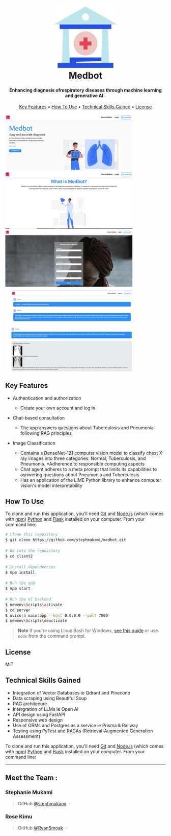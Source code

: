 
<h1 align="center">
  <br>
  <img src="https://github.com/stephmukami/medbot/blob/main/client2/project_images/title-image.png" alt="medbot logo" width="200">
  <br>
  Medbot
  <br>
</h1>

<h4 align="center">Enhancing diagnosis ofrespiratory diseases through machine learning and generative AI .</h4>
<p align="center">
  <a href="#key-features">Key Features</a> •
  <a href="#how-to-use">How To Use</a> •
  <a href="#tech-skills">Technical Skills Gained</a> •
  <a href="#license">License</a>
</p>

<div >
  <img src="https://github.com/stephmukami/medbot/blob/main/client2/project_images/medbot_capture_1.PNG" alt="medbot home page" width="400">
  <img src="https://github.com/stephmukami/medbot/blob/main/client2/project_images/medbot_cap_two.PNG" alt="medbot about page" width="400">
  <img src="https://github.com/stephmukami/medbot/blob/main/client2/project_images/med_cap_three.PNG" alt="register page" width="400">
  <img src="https://github.com/stephmukami/medbot/blob/main/client2/project_images/med_cap_four.PNG" alt="chat page" width="400">
  <img src="https://github.com/stephmukami/medbot/blob/main/client2/project_images/med_cap_five.PNG" alt="computer vision page" width="400">
</div>


## Key Features

* Authentication and authorization
  - Create your own account and log in
* Chat-based consultation
  - The app answers questions about Tuberculosis and Pneumonia following RAG principles

* Image Classification
  - Contains a DenseNet-121 computer vision model to classify chest X-ray images into three categories: Normal, Tuberculosis, and Pneumonia.
*Adherence to responsible computing aspects
  - Chat agent adheres to a meta prompt that limits its capabilities to asnwering questions about Pneumonia and Tuberculosis
  - Has an application of the LIME Python library to enhance computer vision's model interpretability
## How To Use

To clone and run this application, you'll need [Git](https://git-scm.com) and [Node.js](https://nodejs.org/en/download/) (which comes with [npm](http://npmjs.com)) [Python](https://www.python.org/downloads/) and [Flask](https://flask.palletsprojects.com/en/stable/installation/) installed on your computer. From your command line:

```bash
# Clone this repository
$ git clone https://github.com/stephmukami/medbot.git

# Go into the repository
$ cd client2

# Install dependencies
$ npm install

# Run the app
$ npm start

# Run the ml backend
$ newenv\Scripts\activate
$ cd server
$ uvicorn main:app --host 0.0.0.0 --port 7000
$ newenv\Scripts\deactivate 
```

> **Note**
> If you're using Linux Bash for Windows, [see this guide](https://www.howtogeek.com/261575/how-to-run-graphical-linux-desktop-applications-from-windows-10s-bash-shell/) or use `node` from the command prompt.

## License

MIT
## Technical Skills Gained
- Integration of Vector Databases  ie Qdrant and Pinecone
- Data scraping using Beautiful Soup
- RAG architecure
- Intergration of LLMs ie Open AI
- API design using FastAPI
- Responsive web design
- Use of ORMs and Postgres as a service  ie Prisma & Railway
- Testing using PyTest and [RAGAs](https://docs.ragas.io/en/stable/) (Retrieval-Augmented Generation Assessment)

To clone and run this application, you'll need [Git](https://git-scm.com) and [Node.js](https://nodejs.org/en/download/) (which comes with [npm](http://npmjs.com)) [Python](https://www.python.org/downloads/) and [Flask](https://flask.palletsprojects.com/en/stable/installation/) installed on your computer. From your command line:


---
## Meet the Team :
### Stephanie Mukami
> GitHub [@stephmukami](https://github.com/stephmukami) &nbsp;&middot;&nbsp;
### Rose Kimu 
> GitHub [@RyanSmoak](https://github.com/RyanSmoak) &nbsp;&middot;&nbsp;



